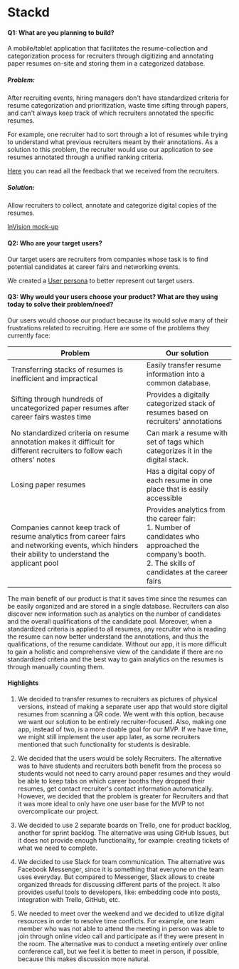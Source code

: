 # Stackd

#### Q1: What are you planning to build?

A mobile/tablet application that facilitates the resume-collection and categorization process for recruiters through digitizing and annotating paper resumes on-site and storing them in a categorized database. 

##### Problem:
After recruiting events, hiring managers don't have standardized criteria for resume categorization and prioritization, waste time sifting through papers, and can't always keep track of which recruiters annotated the specific resumes. 

For example, one recruiter had to sort through a lot of resumes while trying to understand what previous recruiters meant by their annotations. As a solution to this problem, the recruiter would use our application to see resumes annotated through a unified ranking criteria.

[Here](https://drive.google.com/drive/folders/0B2FyRSw68u7UajNBdHc2UFpmWms?usp=sharing) you can read all the feedback that we received from the recruiters.

#####  Solution:
Allow recruiters to collect, annotate and categorize digital copies of the resumes.

[InVision mock-up](https://invis.io/RWDW4H9YH#/257682394_Sign_Ins)

#### Q2: Who are your target users?
Our target users are recruiters from companies whose task is to find potential candidates at career fairs and networking events.

We created a [User persona](https://app.xtensio.com/edit/ndwhpubh) to better represent out target users.

#### Q3: Why would your users choose your product? What are they using today to solve their problem/need?

Our users would choose our product because its would solve many of their frustrations related to recruiting. Here are some of the problems they currently face:

|Problem                    | Our solution                         |
| ------------------------- | -------------------------------- |
| Transferring stacks of resumes is inefficient and impractical| Easily transfer resume information into a common database.| 
| Sifting through hundreds of uncategorized paper resumes after career fairs wastes time| Provides a digitally categorized stack of resumes based on recruiters' annotations |
| No standardized criteria on resume annotation makes it difficult for different recruiters to follow each others' notes | Can mark a resume with set of tags which categorizes it in the digital stack.
| Losing paper resumes | Has a digital copy of each resume in one place that is easily accessible
| Companies cannot keep track of resume analytics from career fairs and networking events, which hinders their ability to understand the applicant pool | Provides analytics from the career fair:<br> 1. Number of candidates who approached the company’s booth.<br> 2. The skills of candidates at the career fairs |

The main benefit of our product is that it saves time since the resumes can be easily organized and are stored in a single database. Recruiters can also discover new information such as analytics on the number of candidates and the overall qualifications of the candidate pool. Moreover, when a standardized criteria is applied to all resumes, any recruiter who is reading the resume can now better understand the annotations, and thus the qualifications, of the resume candidate. Without our app, it is more difficult to gain a holistic and comprehensive view of the candidate if there are no standardized criteria and the best way to gain analytics on the resumes is through manually counting them.

#### Highlights

1. We decided to transfer resumes to recruiters as pictures of physical versions, instead of making a separate user app that would store digital resumes from scanning a QR code. We went with this option, because we want our solution to be entirely recruiter-focused. Also, making one app, instead of two, is a more doable goal for our MVP. If we have time, we might still implement the user app later, as some recruiters mentioned that such functionality for students is desirable.

2. We decided that the users would be solely Recruiters. The alternative was to have students and recruiters both benefit from the process so students would not need to carry around paper resumes and they would be able to keep tabs on which career booths they dropped their resumes, get contact recruiter's contact information automatically. However, we decided that the problem is greater for Recruiters and that it was more ideal to only have one user base for the MVP to not overcomplicate our project.

3. We decided to use 2 separate boards on Trello, one for product backlog, another for sprint backlog. The alternative was using GitHub Issues, but it does not provide enough functionality, for example: creating tickets of what we need to complete.

4. We decided to use Slack for team communication. The alternative was Facebook Messenger, since it is something that everyone on the team uses everyday. But compared to Messenger, Slack allows to create organized threads for discussing different parts of the project. It also provides useful tools to developers, like: embedding code into posts, integration with Trello, GitHub, etc.

5. We needed to meet over the weekend and we decided to utilize digital resources in order to resolve time conflicts. For example, one team member who was not able to attend the meeting in person was able to join through online video call and participate as if they were present in the room. The alternative was to conduct a meeting entirely over online conference call, but we feel it is better to meet in person, if possible, because this makes discussion more natural.



